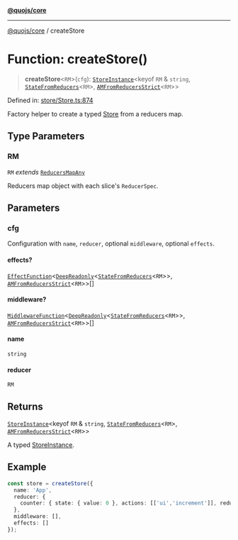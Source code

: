[**@quojs/core**](../README.md)

***

[@quojs/core](../README.md) / createStore

# Function: createStore()

> **createStore**\<`RM`\>(`cfg`): [`StoreInstance`](../interfaces/StoreInstance.md)\<keyof `RM` & `string`, [`StateFromReducers`](../type-aliases/StateFromReducers.md)\<`RM`\>, [`AMFromReducersStrict`](../type-aliases/AMFromReducersStrict.md)\<`RM`\>\>

Defined in: [store/Store.ts:874](https://github.com/quojs/quojs/blob/77e60321cd9a639207281caa83e9258935b2bfc1/packages/core/src/store/Store.ts#L874)

Factory helper to create a typed [Store](../classes/Store.md) from a reducers map.

## Type Parameters

### RM

`RM` *extends* [`ReducersMapAny`](../type-aliases/ReducersMapAny.md)

Reducers map object with each slice's `ReducerSpec`.

## Parameters

### cfg

Configuration with `name`, `reducer`, optional `middleware`, optional `effects`.

#### effects?

[`EffectFunction`](../type-aliases/EffectFunction.md)\<[`DeepReadonly`](../type-aliases/DeepReadonly.md)\<[`StateFromReducers`](../type-aliases/StateFromReducers.md)\<`RM`\>\>, [`AMFromReducersStrict`](../type-aliases/AMFromReducersStrict.md)\<`RM`\>\>[]

#### middleware?

[`MiddlewareFunction`](../type-aliases/MiddlewareFunction.md)\<[`DeepReadonly`](../type-aliases/DeepReadonly.md)\<[`StateFromReducers`](../type-aliases/StateFromReducers.md)\<`RM`\>\>, [`AMFromReducersStrict`](../type-aliases/AMFromReducersStrict.md)\<`RM`\>\>[]

#### name

`string`

#### reducer

`RM`

## Returns

[`StoreInstance`](../interfaces/StoreInstance.md)\<keyof `RM` & `string`, [`StateFromReducers`](../type-aliases/StateFromReducers.md)\<`RM`\>, [`AMFromReducersStrict`](../type-aliases/AMFromReducersStrict.md)\<`RM`\>\>

A typed [StoreInstance](../interfaces/StoreInstance.md).

## Example

```ts
const store = createStore({
  name: 'App',
  reducer: {
    counter: { state: { value: 0 }, actions: [['ui','increment']], reducer: counterFn }
  },
  middleware: [],
  effects: []
});
```
